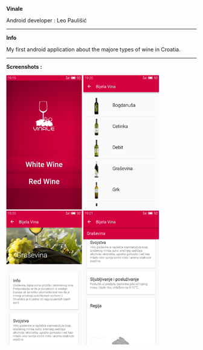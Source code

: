 <b>Vinale</b>

Android developer : Leo Paulišić

______________________________________________________________________

<b>Info</b>

My first android application about the majore types of wine in Croatia.


_______________________________________________________________________

<b>Screenshots :</b>


  <img src="https://github.com/leo2411/Wine_app/blob/master/1.jpg" width="200"/>
  <img src="https://github.com/leo2411/Wine_app/blob/master/3.jpg" width="200"/>
  <img src="https://github.com/leo2411/Wine_app/blob/master/2.jpg" width="200"/>
  <img src="https://github.com/leo2411/Wine_app/blob/master/4.jpg" width="200"/>
